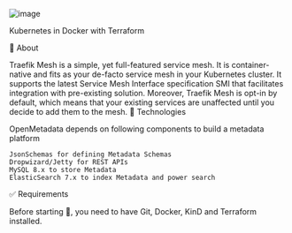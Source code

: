 ![image](https://user-images.githubusercontent.com/23049337/227028310-630f63fd-43be-437a-ac49-726360442664.png)

 
Kubernetes in Docker with Terraform



🎯 About

Traefik Mesh is a simple, yet full-featured service mesh. It is container-native and fits as your de-facto service mesh in your Kubernetes cluster. It supports the latest Service Mesh Interface specification SMI that facilitates integration with pre-existing solution. Moreover, Traefik Mesh is opt-in by default, which means that your existing services are unaffected until you decide to add them to the mesh.
🚀 Technologies

OpenMetadata depends on following components to build a metadata platform

    JsonSchemas for defining Metadata Schemas
    Dropwizard/Jetty for REST APIs
    MySQL 8.x to store Metadata
    ElasticSearch 7.x to index Metadata and power search

✅ Requirements

Before starting 🏁, you need to have Git, Docker, KinD and Terraform installed.

